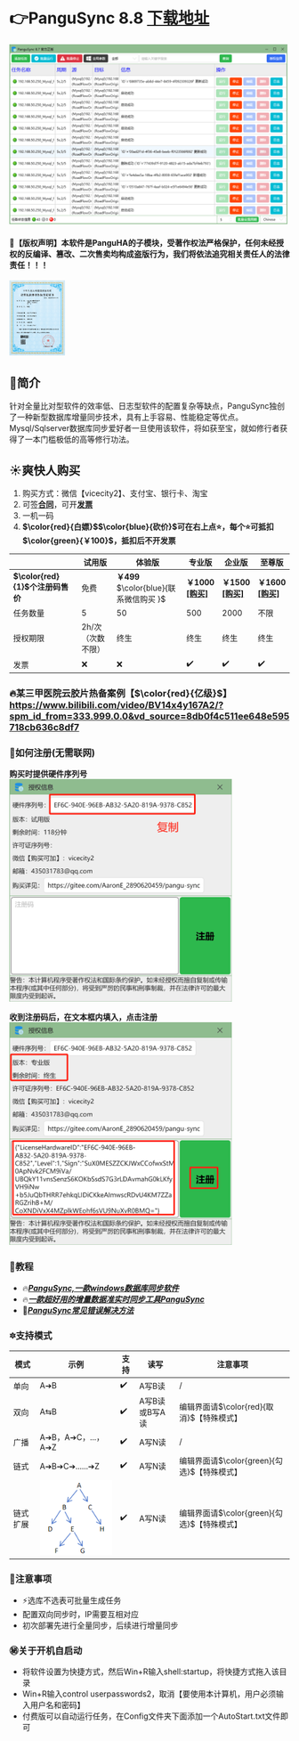 

# 👉PanguSync 8.8 [下载地址](https://pan.baidu.com/s/1WesHaKGO7uQMhPNE-BTDmg?pwd=abcd#list/path=%2F)

<img src="主界面.png" width="500px" />

#### 📘【版权声明】本软件是PanguHA的子模块，受著作权法严格保护，任何未经授权的反编译、篡改、二次售卖均构成盗版行为，我们将依法追究相关责任人的法律责任！！！
<img src="copyrights.png" width="100px"  />

##   🌵简介
针对全量比对型软件的效率低、日志型软件的配置复杂等缺点，PanguSync独创了一种新型数据库增量同步技术，具有上手容易、性能稳定等优点。Mysql/Sqlserver数据库同步爱好者一旦使用该软件，将如获至宝，就如修行者获得了一本门槛极低的高等修行功法。
##  ☀️爽快人购买
1. 购买方式：微信【vicecity2】、支付宝、银行卡、淘宝
2. 可签[**合同**](https://pan.baidu.com/s/1U7jMJv-76q36T6diGwAVug?pwd=abcd#list/path=%2F)，可开[**发票**](https://pan.baidu.com/s/1U7jMJv-76q36T6diGwAVug?pwd=abcd#list/path=%2F)
3. 一机一码
4. **$\color{red}{白嫖}$$\color{blue}{砍价}$可在右上点⭐️，每个⭐️可抵扣$\color{green}{￥100}$，抵扣后不开发票** 








|  |试用版|体验版|专业版 | 企业版  | 至尊版 |
|---|---|---|---|---|---|
| **$\color{red}{1}$个注册码售价**  |免费  | **￥499**<br> $\color{blue}{联系微信购买 }$   |  **￥1000** <br>[**[购买]**](https://item.taobao.com/item.htm?ft=t&id=754824495442)|   **￥1500** <br>[**[购买]**](https://item.taobao.com/item.htm?id=761877111372)|   **￥1600** <br> [**[购买]**](https://item.taobao.com/item.htm?ft=t&id=767418824294) |
| 任务数量 |  5   |50   |500   |  2000  |  不限 |
|授权期限|   2h/次（次数不限） | 终生  &nbsp;&nbsp;&nbsp;&nbsp;  | 终生  &nbsp;&nbsp;&nbsp;&nbsp;  |  终生  &nbsp;&nbsp;&nbsp;&nbsp; |  终生  &nbsp;&nbsp;&nbsp;&nbsp; | 
| 发票 | ❌|❌| ✔️  |✔️  |  ✔️ | 




### 🔥某三甲医院云胶片热备案例【$\color{red}{亿级}$】https://www.bilibili.com/video/BV14x4y167A2/?spm_id_from=333.999.0.0&vd_source=8db0f4c511ee648e595718cb636c8df7





### 🔰如何注册(无需联网)
 **购买时提供硬件序列号** 
<br>
<img src="序列号.png" width="400px"  />


 **收到注册码后，在文本框内填入，点击注册** 
<br>
<img src="注册码.png" width="400px"  />







 ### 📜教程
- 🔥[**_PanguSync,一款windows数据库同步软件_**](https://zhuanlan.zhihu.com/p/680995986)
- 🔥[**_一款超好用的增量数据准实时同步工具PanguSync_**](https://zhuanlan.zhihu.com/p/686039921)
- 🌈[**_PanguSync常见错误解决方法_** ](https://blog.csdn.net/sss899000/article/details/139549129)








### 🔯支持模式

| 模式| 示例 |支持|读写| 注意事项 |
|---|---|---|---|---|
| 单向| A➔B |✔️  |A写B读|/|
| 双向|A⇆B|✔️  |A写B读或B写A读|编辑界面请$\color{red}{取消}$【特殊模式】|
| 广播|A➔B，A➔C，...，A➔Z|✔️  |A写N读|/|
| 链式| A➔B➔C➔......➔Z |✔️  |A写N读|编辑界面请$\color{green}{勾选}$【特殊模式】|
| 链式扩展| ![输入图片说明](%E5%8D%95%E5%90%91%E6%A0%91%E5%BD%A2.png) |✔️  |A写N读|编辑界面请$\color{green}{勾选}$【特殊模式】|






### 📢注意事项
- ⚡️选库不选表可批量生成任务
- 配置双向同步时，IP需要互相对应
- 初次部署先进行全量同步，后续进行增量同步



### ㊙️关于开机自启动
- 将软件设置为快捷方式，然后Win+R输入shell:startup，将快捷方式拖入该目录
- Win+R输入control userpasswords2，取消【要使用本计算机，用户必须输入用户名和密码】
- 付费版可以自动运行任务，在Config文件夹下面添加一个AutoStart.txt文件即可
















